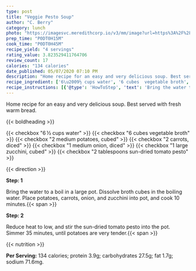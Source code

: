 ```yaml
---
type: post
title: "Veggie Pesto Soup"
author: "C. Berry"
category: lunch
photo: "https://imagesvc.meredithcorp.io/v3/mm/image?url=https%3A%2F%2Fimages.media-allrecipes.com%2Fuserphotos%2F2077628.jpg"
prep_time: "P0DT0H15M"
cook_time: "P0DT0H45M"
recipe_yield: "4 servings"
rating_value: 3.823529411764706
review_count: 17
calories: "134 calories"
date_published: 05/07/2020 07:10 PM
description: "Home recipe for an easy and very delicious soup. Best served with fresh warm bread."
recipe_ingredient: ['6\u2009½ cups water', '6 cubes  vegetable broth', '2 medium potatoes, cubed', '2 carrots, diced', '1 medium onion, diced', '1 large zucchini, cubed', '2 tablespoons sun-dried tomato pesto']
recipe_instructions: [{'@type': 'HowToStep', 'text': 'Bring the water to a boil in a large pot. Dissolve broth cubes in the boiling water. Place potatoes, carrots, onion, and zucchini into pot, and cook 10 minutes.\n'}, {'@type': 'HowToStep', 'text': 'Reduce heat to low, and stir the sun-dried tomato pesto into the pot. Simmer 35 minutes, until potatoes are very tender.\n'}]
---
```


Home recipe for an easy and very delicious soup. Best served with fresh warm bread. 

{{< boldheading >}}

{{< checkbox "6 ½ cups water" >}}
{{< checkbox "6 cubes  vegetable broth" >}}
{{< checkbox "2 medium potatoes, cubed" >}}
{{< checkbox "2  carrots, diced" >}}
{{< checkbox "1 medium onion, diced" >}}
{{< checkbox "1 large zucchini, cubed" >}}
{{< checkbox "2 tablespoons sun-dried tomato pesto" >}}


{{< direction >}}

**Step: 1**

Bring the water to a boil in a large pot. Dissolve broth cubes in the boiling water. Place potatoes, carrots, onion, and zucchini into pot, and cook 10 minutes.{{< span >}}

**Step: 2**

Reduce heat to low, and stir the sun-dried tomato pesto into the pot. Simmer 35 minutes, until potatoes are very tender.{{< span >}}

{{< nutrition >}}

**Per Serving:** 134 calories; protein 3.9g; carbohydrates 27.5g; fat 1.7g; sodium 71.6mg.